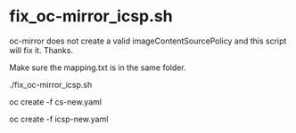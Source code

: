# fix_oc-mirror_icsp.sh
oc-mirror does not create a valid imageContentSourcePolicy and this script will fix it. Thanks.


Make sure the mapping.txt is in the same folder.

./fix_oc-mirror_icsp.sh

oc create -f cs-new.yaml

oc create -f icsp-new.yaml

